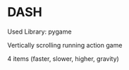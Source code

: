 # DASH
Used Library: pygame

Vertically scrolling running action game

4 items (faster, slower, higher, gravity)
